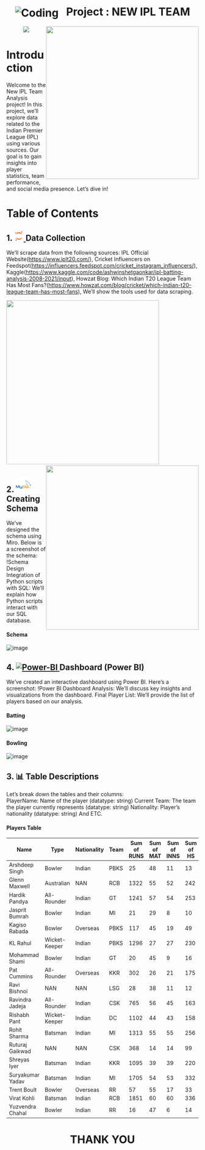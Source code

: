 <h1 align="center"><b><img align="center" alt="Coding" width="65" src="https://github.com/BIB-HACKER/Cricket-Fever---Born-of-New-IPL-Team/blob/main/Logo.png">&nbsp;&nbsp;&nbsp;Project :  NEW IPL TEAM  </b></h1>     

<p align="center">
  <img src="https://github.com/BIB-HACKER/Cricket-Fever---Born-of-New-IPL-Team/blob/main/InShot_20240511_171603299.jpg" width="400" />
  <img src="https://github.com/BIB-HACKER/Cricket-Fever---Born-of-New-IPL-Team/blob/main/preview-01.jpeg.jpg" width="400" height="400" style="float:right"/>
</p>


# Introduction
Welcome to the New IPL Team Analysis project! In this project, we’ll explore data related to the Indian Premier League (IPL) using various sources. Our goal is to gain insights into player statistics, team performance, and social media presence. Let’s dive in!

# Table of Contents
## 1.  <a href="https://jupyter.org/" target="_blank" rel="noreferrer"> <img src="https://github.com/devicons/devicon/blob/master/icons/jupyter/jupyter-original.svg" alt="jupyter" width="25" height="25"/> </a>	Data Collection
We’ll scrape data from the following sources:
IPL Official Website(https://www.iplt20.com/),
Cricket Influencers on Feedspot(https://influencers.feedspot.com/cricket_instagram_influencers/),
Kaggle(https://www.kaggle.com/code/ashwinshetgaonkar/ipl-batting-analysis-2008-2021/input),
Howzat Blog: Which Indian T20 League Team Has Most Fans?(https://www.howzat.com/blog/cricket/which-indian-t20-league-team-has-most-fans),
We’ll show the tools used for data scraping.
<p float="left">
  <img src="https://github.com/BIB-HACKER/Cricket-Fever---Born-of-New-IPL-Team/blob/main/Screenshot%202024-05-13%20105753.png" width="400" height="430"/>
  <img src="https://github.com/BIB-HACKER/Cricket-Fever---Born-of-New-IPL-Team/blob/main/Screenshot%202024-05-13%20105914.png" width="400" height="430" style="float:right"/>
</p>

## 2.	<a href="https://www.mysql.com/" target="_blank" rel="noreferrer"> <img src="https://raw.githubusercontent.com/devicons/devicon/master/icons/mysql/mysql-original-wordmark.svg" alt="mysql" width="40" height="40"/> </a> Creating Schema
We’ve designed the schema using Miro. Below is a screenshot of the schema: !Schema Design
Integration of Python scripts with SQL:
We’ll explain how Python scripts interact with our SQL database.

#### Schema
![image](https://github.com/BIB-HACKER/Cricket-Fever---Born-of-New-IPL-Team/blob/main/Screenshot%20(24).png)


## 4.	<a href="https://powerbi.microsoft.com/en-us/desktop/" target="_blank" rel="noreferrer"> <img src="https://github.com/microsoft/PowerBI-Icons/blob/main/PNG/Power-BI.png" alt="Power-BI" width="25" height="35"/> </a> Dashboard (Power BI)
We’ve created an interactive dashboard using Power BI. Here’s a screenshot: !Power BI Dashboard
Analysis:
We’ll discuss key insights and visualizations from the dashboard.
Final Player List:
We’ll provide the list of players based on our analysis.
#### Batting

![image](https://github.com/BIB-HACKER/Cricket-Fever---Born-of-New-IPL-Team/blob/main/Screenshot%202024-05-12%20202506.png)
#### Bowling
![image](https://github.com/BIB-HACKER/Cricket-Fever---Born-of-New-IPL-Team/blob/main/Screenshot%202024-05-12%20202534.png)

## 3. 📊	Table Descriptions
Let’s break down the tables and their columns:<br>
PlayerName: Name of the player (datatype: string)
Current Team: The team the player currently represents (datatype: string)
Nationality: Player’s nationality (datatype: string)
And ETC.

#### Players Table
| Name              | Type        | Nationality | Team | Sum of RUNS | Sum of MAT | Sum of INNS | Sum of HS | Sum of 4S | Sum of 6S | Sum of 50s | Sum of 100s | Sum of Wkts | Average of RunsConceded | Sum of MAT | Sum of INNS | Average of Econ | Sum of Overs | Sum of 4w |
|-------------------|-------------|-------------|------|-------------|------------|-------------|-----------|------------|------------|-------------|--------------|--------------|--------------------------|------------|-------------|-----------------|--------------|------------|
| Arshdeep Singh   | Bowler      | Indian      | PBKS | 25          | 48         | 11          | 13        | 3          | 0          | 0           | 0            | 54           | 359.5                    | 48         | 48          | 8.61            | 166          | 1          |
| Glenn Maxwell    | Australian  | NAN         | RCB  | 1322        | 55         | 52          | 242       | 117        | 67         | 12          | 0            | 15           | 140.75                   | 55         | 30          | 8.11            | 71           | 0          |
| Hardik Pandya    | All-Rounder | Indian      | GT   | 1241        | 57         | 54          | 253       | 100        | 57         | 7           | 0            | 11           | 225                      | 31         | 21          | 8.19            | 55           | 0          |
| Jasprit Bumrah   | Bowler      | Indian      | MI   | 21          | 29         | 8           | 10        | 2          | 0          | 0           | 0            | 63           | 399                      | 43         | 43          | 7.12            | 168          | 2          |
| Kagiso Rabada    | Bowler      | Overseas    | PBKS | 117         | 45         | 19          | 49        | 11         | 4          | 0           | 0            | 75           | 410.5                    | 51         | 51          | 8.75            | 192          | 4          |
| KL Rahul         | Wicket-Keeper | Indian    | PBKS | 1296        | 27         | 27          | 230       | 106        | 53         | 11          | 1            | NAN          | NAN                      | NAN        | NAN         | NAN             | NAN          | NAN        |
| Mohammad Shami   | Bowler      | Indian      | GT   | 20          | 45         | 9           | 16        | 1          | 0          | 0           | 0            | 87           | 466.25                   | 61         | 61          | 8.02            | 231          | 2          |
| Pat Cummins      | All-Rounder | Overseas    | KKR  | 302         | 26         | 21          | 175       | 19         | 22         | 3           | 0            | 28           | 286                      | 26         | 26          | 9.12            | 99           | 1          |
| Ravi Bishnoi     | NAN         | NAN         | LSG  | 28          | 38         | 11          | 12        | 2          | 0          | 0           | 0            | 53           | 361.25                   | 52         | 51          | 7.47            | 190          | 0          |
| Ravindra Jadeja  | All-Rounder | Indian      | CSK  | 765         | 56         | 45          | 163       | 58         | 34         | 2           | 0            | 44           | 335.75                   | 56         | 55          | 7.72            | 175          | 0          |
| Rishabh Pant     | Wicket-Keeper | Indian    | DC   | 1102        | 44         | 43          | 158       | 108        | 35         | 4           | 0            | NAN          | NAN                      | NAN        | NAN         | NAN             | NAN          | NAN        |
| Rohit Sharma     | Batsman     | Indian      | MI   | 1313        | 55         | 55          | 256       | 123        | 63         | 6           | 0            | NAN          | NAN                      | NAN        | NAN         | NAN             | NAN          | NAN        |
| Ruturaj Gaikwad  | NAN         | NAN         | CSK  | 368         | 14         | 14          | 99        | 33         | 14         | 3           | 0            | NAN          | NAN                      | NAN        | NAN         | NAN             | NAN          | NAN        |
| Shreyas Iyer     | Batsman     | Indian      | KKR  | 1095        | 39         | 39          | 220       | 88         | 32         | 6           | 0            | NAN          | NAN                      | NAN        | NAN         | NAN             | NAN          | NAN        |
| Suryakumar Yadav | Batsman     | Indian      | MI   | 1705        | 54         | 53          | 332       | 189        | 65         | 14          | 1            | NAN          | NAN                      | NAN        | NAN         | NAN             | NAN          | NAN        |
| Trent Boult      | Bowler      | Overseas    | RR   | 57          | 55         | 17          | 33        | 3          | 2          | 0           | 0            | 67           | 416.75                   | 55         | 55          | 8               | 208          | 1          |
| Virat Kohli      | Batsman     | Indian      | RCB  | 1851        | 60         | 60          | 336       | 163        | 44         | 14          | 2            | NAN          | NAN                      | NAN        | NAN         | NAN             | NAN          | NAN        |
| Yuzvendra Chahal | Bowler      | Indian      | RR   | 16          | 47         | 6           | 14        | 0          | 0          | 0           | 0            | 87           | 434.5                    | 61


<h1 align="center"><b> THANK YOU </b> </h1>

